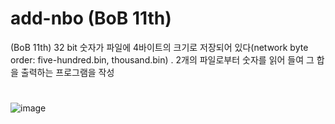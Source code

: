# add-nbo (BoB 11th)
(BoB 11th) 32 bit 숫자가 파일에 4바이트의 크기로 저장되어 있다(network byte order: five-hundred.bin, thousand.bin) . 2개의 파일로부터 숫자를 읽어 들여 그 합을 출력하는 프로그램을 작성
#
![image](https://user-images.githubusercontent.com/46235778/179746577-463801c3-f11f-4032-ac65-4b0e7eda669c.png)
